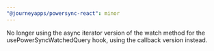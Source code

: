 ```yaml
---
"@journeyapps/powersync-react": minor
---
```


No longer using the async iterator version of the watch method for the usePowerSyncWatchedQuery hook, using the callback version instead.
